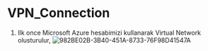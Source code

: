 # VPN_Connection

1. Ilk once Microsoft Azure hesabimizi kullanarak Virtual Network olusturulur,
    ![982BE02B-3B40-451A-8733-76F98D41547A](https://github.com/user-attachments/assets/a2c57a14-e3b8-46ab-b002-05b35da85e78)
